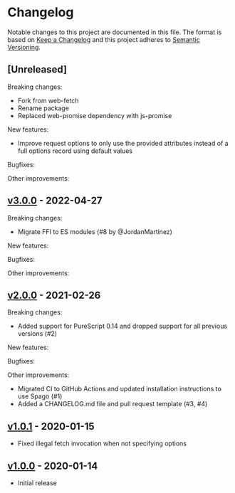 # Changelog

Notable changes to this project are documented in this file. The format is based on [Keep a Changelog](https://keepachangelog.com/en/1.0.0/) and this project adheres to [Semantic Versioning](https://semver.org/spec/v2.0.0.html).

## [Unreleased]

Breaking changes:

- Fork from web-fetch
- Rename package
- Replaced web-promise dependency with js-promise

New features:

- Improve request options to only use the provided attributes instead of a full options record using default values

Bugfixes:

Other improvements:

## [v3.0.0](https://github.com/purescript-web/purescript-web-fetch/releases/tag/v3.0.0) - 2022-04-27

Breaking changes:

- Migrate FFI to ES modules (#8 by @JordanMartinez)

New features:

Bugfixes:

Other improvements:

## [v2.0.0](https://github.com/purescript-web/purescript-web-fetch/releases/tag/v2.0.0) - 2021-02-26

Breaking changes:

- Added support for PureScript 0.14 and dropped support for all previous versions (#2)

New features:

Bugfixes:

Other improvements:

- Migrated CI to GitHub Actions and updated installation instructions to use Spago (#1)
- Added a CHANGELOG.md file and pull request template (#3, #4)

## [v1.0.1](https://github.com/purescript-web/purescript-web-fetch/releases/tag/v1.0.1) - 2020-01-15

- Fixed illegal fetch invocation when not specifying options

## [v1.0.0](https://github.com/purescript-web/purescript-web-fetch/releases/tag/v1.0.0) - 2020-01-14

- Initial release
